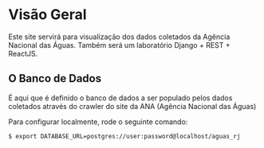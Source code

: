 # Visão Geral

Este site servirá para visualização dos dados coletados da Agência Nacional das Águas. Também será um laboratório Django + REST + ReactJS.

## O Banco de Dados

É aqui que é definido o banco de dados a ser populado pelos dados coletados através do crawler do site da ANA (Agência Nacional das Águas)

Para configurar localmente, rode o seguinte comando:

```sh
$ export DATABASE_URL=postgres://user:password@localhost/aguas_rj
```

